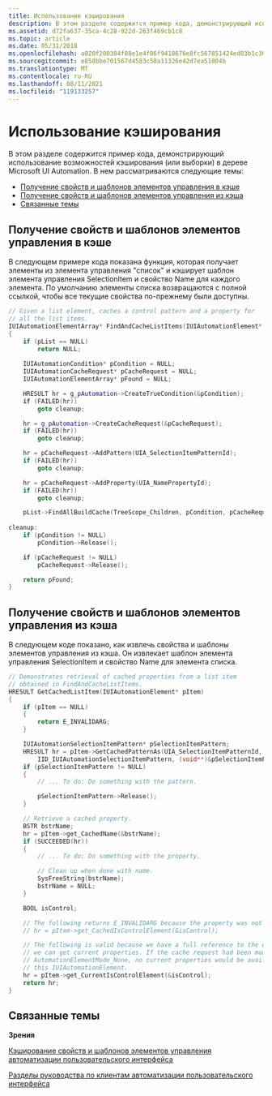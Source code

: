 ```yaml
---
title: Использование кэширования
description: В этом разделе содержится пример кода, демонстрирующий использование возможностей кэширования (или выборки) в дереве Microsoft UI Automation.
ms.assetid: d72fa637-35ca-4c28-922d-263f469cb1c8
ms.topic: article
ms.date: 05/31/2018
ms.openlocfilehash: a020f200384f88e1e4f06f9418676e8fc567851424ed03b1c36e2e6299f98e45
ms.sourcegitcommit: e858bbe701567d4583c50a11326e42d7ea51804b
ms.translationtype: MT
ms.contentlocale: ru-RU
ms.lasthandoff: 08/11/2021
ms.locfileid: "119133257"
---
```

# <a name="how-to-use-caching"></a>Использование кэширования

В этом разделе содержится пример кода, демонстрирующий использование возможностей кэширования (или выборки) в дереве Microsoft UI Automation. В нем рассматриваются следующие темы:

-   [Получение свойств и шаблонов элементов управления в кэше](#fetching-properties-and-control-patterns-into-the-cache)
-   [Получение свойств и шаблонов элементов управления из кэша](#retrieving-properties-and-control-patterns-from-the-cache)
-   [Связанные темы](#related-topics)

## <a name="fetching-properties-and-control-patterns-into-the-cache"></a>Получение свойств и шаблонов элементов управления в кэше

В следующем примере кода показана функция, которая получает элементы из элемента управления "список" и кэширует шаблон элемента управления SelectionItem и свойство Name для каждого элемента. По умолчанию элементы списка возвращаются с полной ссылкой, чтобы все текущие свойства по-прежнему были доступны.


```C++
// Given a list element, caches a control pattern and a property for
// all the list items.
IUIAutomationElementArray* FindAndCacheListItems(IUIAutomationElement* pList)
{
    if (pList == NULL)
        return NULL;
    
    IUIAutomationCondition* pCondition = NULL;
    IUIAutomationCacheRequest* pCacheRequest = NULL;
    IUIAutomationElementArray* pFound = NULL;

    HRESULT hr = g_pAutomation->CreateTrueCondition(&pCondition);
    if (FAILED(hr))
        goto cleanup;

    hr = g_pAutomation->CreateCacheRequest(&pCacheRequest);
    if (FAILED(hr))
        goto cleanup;

    hr = pCacheRequest->AddPattern(UIA_SelectionItemPatternId);
    if (FAILED(hr))
        goto cleanup;

    hr = pCacheRequest->AddProperty(UIA_NamePropertyId);
    if (FAILED(hr))
        goto cleanup;

    pList->FindAllBuildCache(TreeScope_Children, pCondition, pCacheRequest, &pFound);
    
cleanup:
    if (pCondition != NULL)
        pCondition->Release();

    if (pCacheRequest != NULL)
        pCacheRequest->Release();

    return pFound;
}
```



## <a name="retrieving-properties-and-control-patterns-from-the-cache"></a>Получение свойств и шаблонов элементов управления из кэша

В следующем коде показано, как извлечь свойства и шаблоны элементов управления из кэша. Он извлекает шаблон элемента управления SelectionItem и свойство Name для элемента списка.


```C++
// Demonstrates retrieval of cached properties from a list item
// obtained in FindAndCacheListItems.
HRESULT GetCachedListItem(IUIAutomationElement* pItem)
{           
    if (pItem == NULL)
    {
        return E_INVALIDARG;
    }

    IUIAutomationSelectionItemPattern* pSelectionItemPattern;
    HRESULT hr = pItem->GetCachedPatternAs(UIA_SelectionItemPatternId, 
        IID_IUIAutomationSelectionItemPattern, (void**)&pSelectionItemPattern);
    if (pSelectionItemPattern != NULL)
    {
        // ... To do: Do something with the pattern.

        pSelectionItemPattern->Release();
    }

    // Retrieve a cached property.
    BSTR bstrName;
    hr = pItem->get_CachedName(&bstrName);
    if (SUCCEEDED(hr))
    {
        // ... To do: Do something with the property.

        // Clean up when done with name.
        SysFreeString(bstrName);
        bstrName = NULL;
    }

    BOOL isControl;

    // The following returns E_INVALIDARG because the property was not cached.
    // hr = pItem->get_CachedIsControlElement(&isControl);

    // The following is valid because we have a full reference to the object, therefore
    // we can get current properties. If the cache request had been made with 
    // AutomationElementMode_None, no current properties would be available from
    // this IUIAutomationElement.
    hr = pItem->get_CurrentIsControlElement(&isControl);
    return hr;
}
```



## <a name="related-topics"></a>Связанные темы

<dl> <dt>

**Зрения**
</dt> <dt>

[Кэширование свойств и шаблонов элементов управления автоматизации пользовательского интерфейса](uiauto-cachingforclients.md)
</dt> <dt>

[Разделы руководства по клиентам автоматизации пользовательского интерфейса](uiauto-howto-topics-for-uiautomation-clients.md)
</dt> </dl>

 

 




